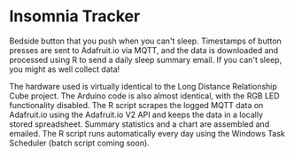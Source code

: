 # Insomnia Tracker
Bedside button that you push when you can't sleep. Timestamps of button presses are sent to Adafruit.io via MQTT, and the data is downloaded and processed using R to send a daily sleep summary email.
If you can't sleep, you might as well collect data!

The hardware used is virtually identical to the Long Distance Relationship Cube project. The Arduino code is also almost identical, with the RGB LED functionality disabled.
The R script scrapes the logged MQTT data on Adafruit.io using the Adafruit.io V2 API and keeps the data in a locally stored spreadsheet. Summary statistics and a chart are assembled and emailed.
The R script runs automatically every day using the Windows Task Scheduler (batch script coming soon). 
